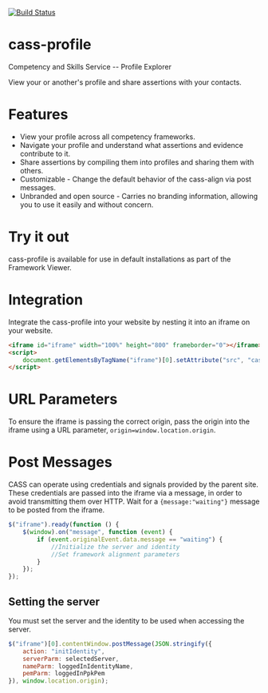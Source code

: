 [![Build Status](https://travis-ci.org/cassproject/cass-profile.svg?branch=master)](https://travis-ci.org/cassproject/cass-profile)
# cass-profile
Competency and Skills Service -- Profile Explorer

View your or another's profile and share assertions with your contacts.

# Features
 * View your profile across all competency frameworks.
 * Navigate your profile and understand what assertions and evidence contribute to it.
 * Share assertions by compiling them into profiles and sharing them with others.
 * Customizable - Change the default behavior of the cass-align via post messages.
 * Unbranded and open source - Carries no branding information, allowing you to use it easily and without concern.

# Try it out
cass-profile is available for use in default installations as part of the Framework Viewer.

# Integration
Integrate the cass-profile into your website by nesting it into an iframe on your website.

```html
<iframe id="iframe" width="100%" height="800" frameborder="0"></iframe>
<script>
    document.getElementsByTagName("iframe")[0].setAttribute("src", "cass-profile/index.html");
</script>
```

# URL Parameters
To ensure the iframe is passing the correct origin, pass the origin into the iframe using a URL parameter, `origin=window.location.origin`.

# Post Messages
CASS can operate using credentials and signals provided by the parent site. These credentials are passed into the iframe via a message, in order to avoid transmitting them over HTTP. Wait for a `{message:"waiting"}` message to be posted from the iframe.
```javascript
$("iframe").ready(function () {
    $(window).on("message", function (event) {
        if (event.originalEvent.data.message == "waiting") {
            //Initialize the server and identity
            //Set framework alignment parameters
        }
    });
});
```
## Setting the server
You must set the server and the identity to be used when accessing the server. 
```javascript
$("iframe")[0].contentWindow.postMessage(JSON.stringify({
    action: "initIdentity",
    serverParm: selectedServer,
    nameParm: loggedInIdentityName,
    pemParm: loggedInPpkPem
}), window.location.origin);
```